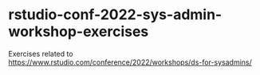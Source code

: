 # rstudio-conf-2022-sys-admin-workshop-exercises
Exercises related to https://www.rstudio.com/conference/2022/workshops/ds-for-sysadmins/
